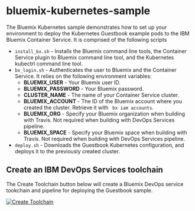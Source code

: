# bluemix-kubernetes-sample

The Bluemix Kubernetes sample demonstrates how to set up your environment to deploy the Kubernetes Guestbook example pods to the IBM Bluemix Container Service. It is comprised of the following scripts
- ```install_bx.sh``` - Installs the Bluemix command line tools, the Container Service plugin to Bluemix command line tool, and the Kubernetes kubectrl command line tool.
- ```bx_login.sh``` - Authenticates the user to Bluemix and the Container Service. It relies on the following environment variables:
  - **BLUEMIX_USER** - Your Bluemix user ID.
  - **BLUEMIX_PASSWORD** - Your Bluemix password.
  - **CLUSTER_NAME** - The name of your Container Service cluster.
  - **BLUEMIX_ACCOUNT** - The ID of the Bluemix account where you created the cluster. Retrieve it with ``` bx iam accounts```.
  - **BLUEMIX_ORG** - Specify your Bluemix organization when building with Travis. Not required when building with DevOps Services pipeline.
  - **BLUEMIX_SPACE** - Specify your Bluemix space when building with Travis. Not required when building with DevOps Services pipeline.
- ```deploy.sh``` - Downloads the Guestbook Kubernetes configuration, and deploys it to the previously created cluster.

## Create an IBM DevOps Services toolchain
The Create Toolchain button below will create a Bluemix DevOps service tookchain and pipeline for deploying the Guestbook sample.

[![Create Toolchain](https://console.ng.bluemix.net/devops/graphics/create_toolchain_button.png)](https://console.ng.bluemix.net/devops/setup/deploy/?repository=https://github.com/IBMCloudDevOps/bluemix-kubernetes-sample)

